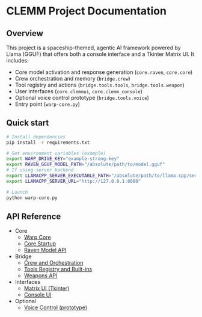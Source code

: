 # CLEMM Project Documentation

## Overview
This project is a spaceship-themed, agentic AI framework powered by Llama (GGUF) that offers both a console interface and a Tkinter Matrix UI. It includes:
- Core model activation and response generation (`core.raven`, `core.core`)
- Crew orchestration and memory (`bridge.crew`)
- Tool registry and actions (`bridge.tools.tools`, `bridge.tools.weapon`)
- User interfaces (`core.clemmui`, `core.clemm_console`)
- Optional voice control prototype (`bridge.tools.voice`)
- Entry point (`warp-core.py`)

## Quick start
```bash
# Install dependencies
pip install -r requirements.txt

# Set environment variables (example)
export WARP_DRIVE_KEY="example-strong-key"
export RAVEN_GGUF_MODEL_PATH="/absolute/path/to/model.gguf"
# If using server backend
export LLAMACPP_SERVER_EXECUTABLE_PATH="/absolute/path/to/llama.cpp/server"
export LLAMACPP_SERVER_URL="http://127.0.0.1:8080"

# Launch
python warp-core.py
```

## API Reference
- Core
  - [Warp Core](./api/warp_core.md)
  - [Core Startup](./api/core.md)
  - [Raven Model API](./api/raven.md)
- Bridge
  - [Crew and Orchestration](./api/crew.md)
  - [Tools Registry and Built-ins](./api/tools.md)
  - [Weapons API](./api/weapon.md)
- Interfaces
  - [Matrix UI (Tkinter)](./api/ui.md)
  - [Console UI](./api/console.md)
- Optional
  - [Voice Control (prototype)](./api/voice.md)